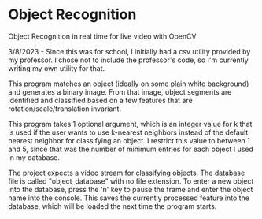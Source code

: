 # Object Recognition
Object Recognition in real time for live video with OpenCV

3/8/2023 - Since this was for school, I initially had a csv utility provided by my professor. I chose not to include the professor's code, so I'm currently writing my own utility for that.

This program matches an object (ideally on some plain white background) and generates a binary image. From that image, object segments are identified and classified based on a few features that are rotation/scale/translation invariant.

This program takes 1 optional argument, which is an integer value for k that is used if the user wants to use k-nearest neighbors instead of the default nearest neighbor for classifying an object. I restrict this value to between 1 and 5, since that was the number of minimum entries for each object I used in my database.

The project expects a video stream for classifying objects.
The database file is called "object_database" with no file extension.
To enter a new object into the database, press the 'n' key to pause the frame and enter the object name into the console. This saves the currently processed feature into the database, which will be loaded the next time the program starts.


